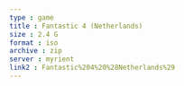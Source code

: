```yaml
---
type : game
title : Fantastic 4 (Netherlands)
size : 2.4 G
format : iso
archive : zip
server : myrient
link2 : Fantastic%204%20%28Netherlands%29
---
```

